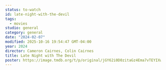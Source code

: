 ```yaml
---
status: to-watch
id: late-night-with-the-devil
tags:
  - movies
studio: general
category: general
date: "2024-02-07"
modified: 2025-10-16 19:54:47 GMT-04:00
year: 2024
director: Cameron Cairnes, Colin Cairnes
title: Late Night with The Devil
poster: https://image.tmdb.org/t/p/original/jGY62i0D0zitaGz4Ema7vTEYIXw.jpg
---
```

